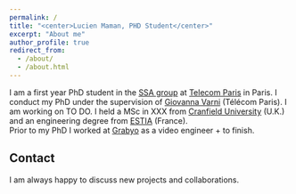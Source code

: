 ```yaml
---
permalink: /
title: "<center>Lucien Maman, PHD Student</center>"
excerpt: "About me"
author_profile: true
redirect_from: 
  - /about/
  - /about.html
---
```


I am a first year PhD student in the [SSA group](http://www.tsi.telecom-paristech.fr/ssa/) at [Telecom Paris](https://www.telecom-paris.fr/?gclid=CjwKCAiAsIDxBRAsEiwAV76N89LYpkw3jL-RpHJRYMKXNca6sT3YVTEluBSXak3h9QT1rJ1CXr3DuBoC2LUQAvD_BwE) in Paris.
I conduct my PhD under the supervision of [Giovanna Varni](https://sites.google.com/site/gvarnisite/home) (Télécom Paris). I am working on TO DO. I held a MSc in XXX from [Cranfield University](https://www.cranfield.ac.uk/) (U.K.) and an engineering degree from [ESTIA](https://www.estia.fr/) (France). <br>
Prior to my PhD I worked at [Grabyo](https://about.grabyo.com/) as a video engineer + to finish.

Contact
------
I am always happy to discuss new projects and collaborations.


